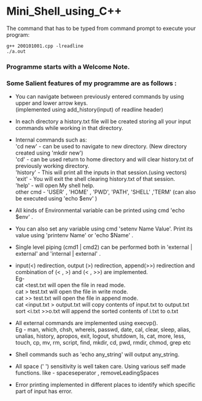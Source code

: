 # Mini_Shell_using_C++

The command that has to be typed from command prompt to execute your program:
```
g++ 200101001.cpp -lreadline
./a.out
```

### Programme starts with a Welcome Note.

### Some Salient features of my programme are as follows : 

*	You can navigate between previously entered commands by using 
	upper and lower arrow keys.  
	(implemented using add_history(input) of readline header)

*	In each directory a history.txt file will be created storing 
	all your input commands while working in that directory. 

*	Internal commands such as:  
		'cd new'  - can be used to navigate to new directory.
			     (New directory created using 'mkdir new')  
		'cd'      - can be used return to home directory and 
			     will clear history.txt of previously working directory.  
		'history' - This will print all the inputs in that session.(using vectors)  
		'exit'    - You will exit the shell clearing history.txt of that session.  
		'help'    - will open My shell help.  
		other cmd - 'USER' , 'HOME' , 'PWD', 'PATH', 'SHELL' ,'TERM' 
				(can also be executed using 'echo $env' )

* 	All kinds of Environmental variable can be printed using cmd  'echo $env' . 
	

* 	You can also set any variable using cmd 'setenv Name Value'. 
	Print its value using 'printenv Name' or 'echo $Name' .

*	Single level piping (cmd1 | cmd2) can be performed both in 
	'external | external' and 'internal | external' .

*	input(<) redirection, output (>) redirection, append(>>) redirection 
	and combination of (< , >) and (< , >>) are implemented.  
	Eg-   
      cat <test.txt will open the file in read mode.  
	    cat > test.txt will open the file in write mode.  
	    cat >> test.txt will open the file in append mode.  
	    cat <input.txt > output.txt will copy contents of input.txt to output.txt  
	    sort <i.txt >>o.txt will append the sorted contents of i.txt to o.txt  

*	All external commands are implemented using execvp().  
	Eg - man, which, chsh, whereis, passwd, date, cal, clear,
	     sleep, alias, unalias, history, apropos, exit, logout, 
            shutdown, Is, cat, more, less, touch, cp, mv, rm, script,
	     find, mkdir, cd, pwd, rmdir, chmod, grep etc

*	Shell commands such as 'echo any_string' will output any_string.

*	All space (' ') sensitivity is well taken care. Using various self made functions. 
	like - spaceseperator , removeLeadingSpaces

* 	Error printing implemented in different places to identify which specific
	part of input has error.  
